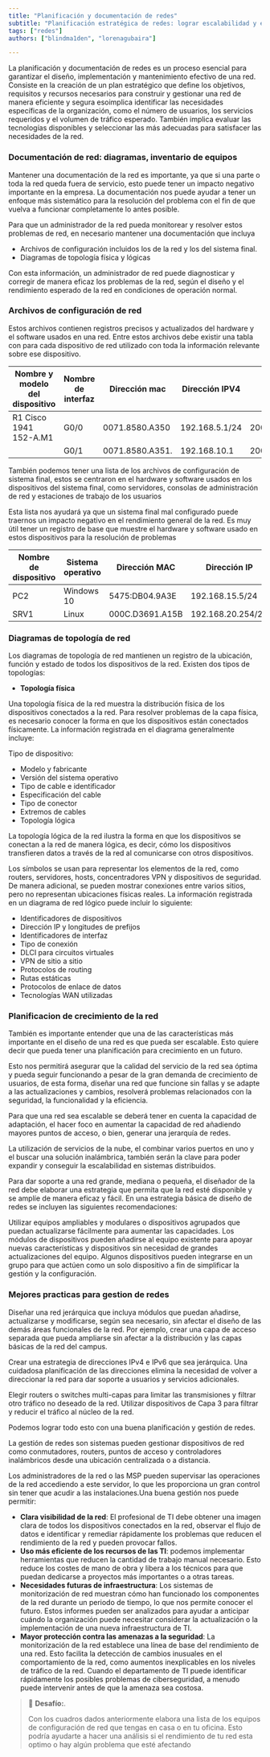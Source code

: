 ```yaml
---
title: "Planificación y documentación de redes"
subtitle: "Planificación estratégica de redes: lograr escalabilidad y eficiencia a través de documentación, topología y estrategias de crecimiento"
tags: ["redes"]
authors: ["blindma1den", "lorenagubaira"]

---
```


La planificación y documentación de redes es un proceso esencial para garantizar el diseño, implementación y mantenimiento efectivo de una red. Consiste en la creación de un plan estratégico que define los objetivos, requisitos y recursos necesarios para construir y gestionar una red de manera eficiente y segura esoimplica identificar las necesidades específicas de la organización, como el número de usuarios, los servicios requeridos y el volumen de tráfico esperado. También implica evaluar las tecnologías disponibles y seleccionar las más adecuadas para satisfacer las necesidades de la red.

### **Documentación de red: diagramas, inventario de equipos**

Mantener una documentación de la red es importante, ya que si una parte o toda la red queda fuera de servicio, esto puede tener un impacto negativo importante en la empresa. La documentación nos puede ayudar a tener un enfoque más sistemático para la resolución del problema con el fin de que vuelva a funcionar completamente lo antes posible.

Para que un administrador de la red pueda monitorear y resolver estos problemas de red, en necesario mantener una documentación que incluya

- Archivos de configuración incluidos los de la red y los del sistema final.
- Diagramas de topología física y lógicas

Con esta información, un administrador de red puede diagnosticar y corregir de manera eficaz los problemas de la red, según el diseño y el rendimiento esperado de la red en condiciones de operación normal.

### Archivos de configuración de red

Estos archivos contienen registros precisos y actualizados del hardware y el software usados en una red. Entre estos archivos debe existir una tabla con para cada dispositivo de red utilizado con toda la información relevante sobre ese dispositivo.

| Nombre y modelo del dispositivo | Nombre de interfaz | Dirección mac | Dirección IPV4 | Dirección IPV6 |
| --- | --- | --- | --- | --- |
| R1 Cisco 1941 152-A.M1 | G0/0 | 0071.8580.A350 | 192.168.5.1/24 | 2001:ad4:cafe:10::1/64 |
|  | G0/1 | 0071.8580.A351. | 192.168.10.1 | 2001:ad4:cafe::11::1/64 |

También podemos tener una lista de los archivos de configuración de sistema final, estos se centraron en el hardware y software usados en los dispositivos del sistema final, como servidores, consolas de administración de red y estaciones de trabajo de los usuarios

Esta lista nos ayudará ya que un sistema final mal configurado puede traernos un impacto negativo en el rendimiento general de la red. Es muy útil tener un registro de base que muestre el hardware y software usado en estos dispositivos para la resolución de problemas

| Nombre de dispositivo | Sistema operativo | Dirección MAC | Dirección IP | Gateway predeterminado | Servidor DNS | Aplicaciones de red |
| --- | --- | --- | --- | --- | --- | --- |
| PC2 | Windows 10 | 5475:DB04.9A3E | 192.168.15.5/24 | 198.168.15.1 | 192.168.15.15 | HTTP, FTP |
| SRV1 | Linux | 000C.D3691.A15B | 192.168.20.254/24 | 192.168.20.1 | 2200:DBB::ACAD:1::99 | HTTP, FTP |

### Diagramas de topología de red

Los diagramas de topología de red mantienen un registro de la ubicación, función y estado de todos los dispositivos de la red. Existen dos tipos de topologías:

- **Topología física**

Una topología física de la red muestra la distribución física de los dispositivos conectados a la red. Para resolver problemas de la capa física, es necesario conocer la forma en que los dispositivos están conectados físicamente. La información registrada en el diagrama generalmente incluye:

Tipo de dispositivo:

- Modelo y fabricante
- Versión del sistema operativo
- Tipo de cable e identificador
- Especificación del cable
- Tipo de conector
- Extremos de cables
- Topología lógica

La topología lógica de la red ilustra la forma en que los dispositivos se conectan a la red de manera lógica, es decir, cómo los dispositivos transfieren datos a través de la red al comunicarse con otros dispositivos.

Los símbolos se usan para representar los elementos de la red, como routers, servidores, hosts, concentradores VPN y dispositivos de seguridad. De manera adicional, se pueden mostrar conexiones entre varios sitios, pero no representan ubicaciones físicas reales. La información registrada en un diagrama de red lógico puede incluir lo siguiente:

- Identificadores de dispositivos
- Dirección IP y longitudes de prefijos
- Identificadores de interfaz
- Tipo de conexión
- DLCI para circuitos virtuales
- VPN de sitio a sitio
- Protocolos de routing
- Rutas estáticas
- Protocolos de enlace de datos
- Tecnologías WAN utilizadas

### **Planificacion de crecimiento de la red**

También es importante entender que una de las características más importante en el diseño de una red es que pueda ser escalable. Esto quiere decir que pueda tener una planificación para crecimiento en un futuro.

Esto nos permitirá asegurar que la calidad del servicio de la red sea óptima y pueda seguir funcionando a pesar de la gran demanda de crecimiento de usuarios, de esta forma, diseñar una red que funcione sin fallas y se adapte a las actualizaciones y cambios, resolverá problemas relacionados con la seguridad, la funcionalidad y la eficiencia.

Para que una red sea escalable se deberá tener en cuenta la capacidad de adaptación, el hacer foco en aumentar la capacidad de red añadiendo mayores puntos de acceso, o bien, generar una jerarquía de redes.

La utilización de servicios de la nube, el combinar varios puertos en uno y el buscar una solución inalámbrica, también serán la clave para poder expandir y conseguir la escalabilidad en sistemas distribuidos.

Para dar soporte a una red grande, mediana o pequeña, el diseñador de la red debe elaborar una estrategia que permita que la red esté disponible y se amplíe de manera eficaz y fácil. En una estrategia básica de diseño de redes se incluyen las siguientes recomendaciones:

Utilizar equipos ampliables y modulares o dispositivos agrupados que puedan actualizarse fácilmente para aumentar las capacidades. Los módulos de dispositivos pueden añadirse al equipo existente para apoyar nuevas características y dispositivos sin necesidad de grandes actualizaciones del equipo. Algunos dispositivos pueden integrarse en un grupo para que actúen como un solo dispositivo a fin de simplificar la gestión y la configuración.

### **Mejores practicas para gestion de redes**

Diseñar una red jerárquica que incluya módulos que puedan añadirse, actualizarse y modificarse, según sea necesario, sin afectar el diseño de las demás áreas funcionales de la red. Por ejemplo, crear una capa de acceso separada que pueda ampliarse sin afectar a la distribución y las capas básicas de la red del campus.

Crear una estrategia de direcciones IPv4 e IPv6 que sea jerárquica. Una cuidadosa planificación de las direcciones elimina la necesidad de volver a direccionar la red para dar soporte a usuarios y servicios adicionales.

Elegir routers o switches multi-capas para limitar las transmisiones y filtrar otro tráfico no deseado de la red. Utilizar dispositivos de Capa 3 para filtrar y reducir el tráfico al núcleo de la red.

Podemos lograr todo esto con una buena planificación y gestión de redes.

La gestión de redes son sistemas pueden gestionar dispositivos de red como conmutadores, routers, puntos de acceso y controladores inalámbricos desde una ubicación centralizada o a distancia.

Los administradores de la red o las MSP pueden supervisar las operaciones de la red accediendo a este servidor, lo que les proporciona un gran control sin tener que acudir a las instalaciones.Una buena gestión nos puede permitir:

- **Clara visibilidad de la red**: El profesional de TI debe obtener una imagen clara de todos los dispositivos conectados en la red, observar el flujo de datos e identificar y remediar rápidamente los problemas que reducen el rendimiento de la red y pueden provocar fallos.
- **Uso más eficiente de los recursos de las TI**: podemos implementar herramientas que reducen la cantidad de trabajo manual necesario. Esto reduce los costes de mano de obra y libera a los técnicos para que puedan dedicarse a proyectos más importantes o a otras tareas.
- **Necesidades futuras de infraestructura**: Los sistemas de monitorización de red muestran cómo han funcionado los componentes de la red durante un periodo de tiempo, lo que nos permite conocer el futuro. Estos informes pueden ser analizados para ayudar a anticipar cuándo la organización puede necesitar considerar la actualización o la implementación de una nueva infraestructura de TI.
- **Mayor protección contra las amenazas a la seguridad**: La monitorización de la red establece una línea de base del rendimiento de una red. Esto facilita la detección de cambios inusuales en el comportamiento de la red, como aumentos inexplicables en los niveles de tráfico de la red. Cuando el departamento de TI puede identificar rápidamente los posibles problemas de ciberseguridad, a menudo puede intervenir antes de que la amenaza sea costosa.

>💪 **Desafío:**.
>
>Con los cuadros dados anteriormente elabora una lista de los equipos de configuración de red que tengas en casa o en tu oficina. Esto podría ayudarte a hacer una análisis si el rendimiento de tu red esta optimo o hay algún problema que esté afectando
